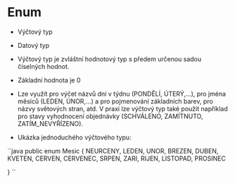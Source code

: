 # Enum

- Výčtový typ
- Datový typ
- Výčtový typ je zvláštní hodnotový typ s předem určenou sadou číselných hodnot.
- Základní hodnota je 0
- Lze využít pro výčet názvů dní v týdnu (PONDĚLÍ, ÚTERÝ,…), pro jména měsíců (LEDEN, ÚNOR,…) a pro pojmenování základních barev, pro názvy světových stran, atd.
  V praxi lze výčtový typ také použít například pro stavy vyhodnocení objednávky (SCHVÁLENO, ZAMÍTNUTO, ZATÍM_NEVYŘÍZENO).

- Ukázka jednoduchého výčtového typu:

``java
public enum Mesic {
     NEURCENY, LEDEN, UNOR, BREZEN, DUBEN, KVETEN, CERVEN,
     CERVENEC, SRPEN, ZARI, RIJEN, LISTOPAD, PROSINEC
     
}
``

